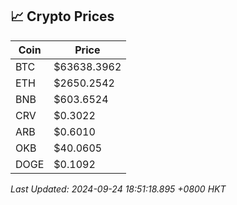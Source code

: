 ## 📈 Crypto Prices

| Coin | Price |
| ---- | ----- |
| BTC | $63638.3962 |
| ETH | $2650.2542 |
| BNB | $603.6524 |
| CRV | $0.3022 |
| ARB | $0.6010 |
| OKB | $40.0605 |
| DOGE | $0.1092 |

_Last Updated: 2024-09-24 18:51:18.895 +0800 HKT_
